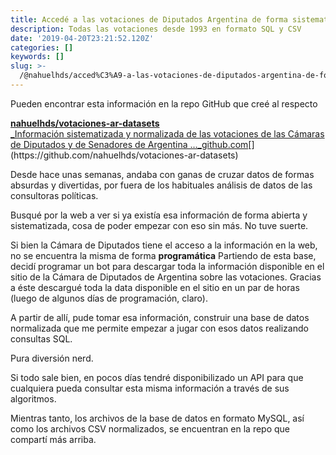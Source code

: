 ```yaml
---
title: Accedé a las votaciones de Diputados Argentina de forma sistematizada
description: Todas las votaciones desde 1993 en formato SQL y CSV
date: '2019-04-20T23:21:52.120Z'
categories: []
keywords: []
slug: >-
  /@nahuelhds/acced%C3%A9-a-las-votaciones-de-diputados-argentina-de-forma-sistematizada-8028b0040e14
---
```


Pueden encontrar esta información en la repo GitHub que creé al respecto

[**nahuelhds/votaciones-ar-datasets**  
_Información sistematizada y normalizada de las votaciones de las Cámaras de Diputados y de Senadores de Argentina …_github.com](https://github.com/nahuelhds/votaciones-ar-datasets "https://github.com/nahuelhds/votaciones-ar-datasets")[](https://github.com/nahuelhds/votaciones-ar-datasets)

Desde hace unas semanas, andaba con ganas de cruzar datos de formas absurdas y divertidas, por fuera de los habituales análisis de datos de las consultoras políticas.

Busqué por la web a ver si ya existía esa información de forma abierta y sistematizada, cosa de poder empezar con eso sin más. No tuve suerte.

Si bien la Cámara de Diputados tiene el acceso a la información en la web, no se encuentra la misma de forma **programática** Partiendo de esta base, decidí programar un bot para descargar toda la información disponible en el sitio de la Cámara de Diputados de Argentina sobre las votaciones. Gracias a éste descargué toda la data disponible en el sitio en un par de horas (luego de algunos días de programación, claro).

A partir de allí, pude tomar esa información, construir una base de datos normalizada que me permite empezar a jugar con esos datos realizando consultas SQL.

Pura diversión nerd.

Si todo sale bien, en pocos días tendré disponibilizado un API para que cualquiera pueda consultar esta misma información a través de sus algoritmos.

Mientras tanto, los archivos de la base de datos en formato MySQL, así como los archivos CSV normalizados, se encuentran en la repo que compartí más arriba.